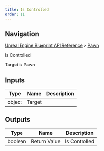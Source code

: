 ```yaml
---
title: Is Controlled
order: 11
---
```

## Navigation

[Unreal Engine Blueprint API Reference](https://dev.epicgames.com/documentation/en-us/unreal-engine/BlueprintAPI) > [Pawn](https://dev.epicgames.com/documentation/en-us/unreal-engine/BlueprintAPI/Pawn)

Is Controlled

Target is Pawn

## Inputs

| Type | Name | Description |
| --- | --- | --- |
| object | Target |  |

## Outputs

| Type | Name | Description |
| --- | --- | --- |
| boolean | Return Value | Is Controlled |
